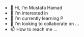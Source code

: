 - 👋 Hi, I’m Mustafa Hamad
- 👀 I’m interested in 
- 🌱 I’m currently learning P
- 💞️ I’m looking to collaborate on ...
- 📫 How to reach me ...

<!---
Mu21stafa23/Mu21stafa23 is a ✨ special ✨ repository because its `README.md` (this file) appears on your GitHub profile.
You can click the Preview link to take a look at your changes.
--->

